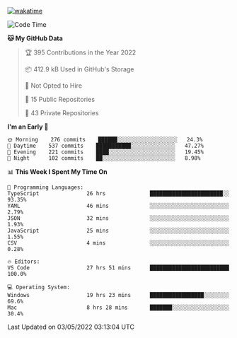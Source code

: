 [![wakatime](https://wakatime.com/badge/user/3197b83e-6378-4139-a5bf-c32f17f5324e.svg "Since August 16 2020")](https://wakatime.com/@3197b83e-6378-4139-a5bf-c32f17f5324e)
<!--START_SECTION:waka-->
![Code Time](http://img.shields.io/badge/Code%20Time-2%2C566%20hrs%2044%20mins-blue)

**🐱 My GitHub Data** 

> 🏆 395 Contributions in the Year 2022
 > 
> 📦 412.9 kB Used in GitHub's Storage 
 > 
> 🚫 Not Opted to Hire
 > 
> 📜 15 Public Repositories 
 > 
> 🔑 43 Private Repositories  
 > 
**I'm an Early 🐤** 

```text
🌞 Morning    276 commits    ██████░░░░░░░░░░░░░░░░░░░   24.3% 
🌆 Daytime    537 commits    ███████████░░░░░░░░░░░░░░   47.27% 
🌃 Evening    221 commits    ████░░░░░░░░░░░░░░░░░░░░░   19.45% 
🌙 Night      102 commits    ██░░░░░░░░░░░░░░░░░░░░░░░   8.98%

```


📊 **This Week I Spent My Time On** 

```text
💬 Programming Languages: 
TypeScript               26 hrs              ███████████████████████░░   93.35% 
YAML                     46 mins             ░░░░░░░░░░░░░░░░░░░░░░░░░   2.79% 
JSON                     32 mins             ░░░░░░░░░░░░░░░░░░░░░░░░░   1.93% 
JavaScript               25 mins             ░░░░░░░░░░░░░░░░░░░░░░░░░   1.55% 
CSV                      4 mins              ░░░░░░░░░░░░░░░░░░░░░░░░░   0.28%

🔥 Editors: 
VS Code                  27 hrs 51 mins      █████████████████████████   100.0%

💻 Operating System: 
Windows                  19 hrs 23 mins      █████████████████░░░░░░░░   69.6% 
Mac                      8 hrs 28 mins       ███████░░░░░░░░░░░░░░░░░░   30.4%

```


 Last Updated on 03/05/2022 03:13:04 UTC
<!--END_SECTION:waka-->

